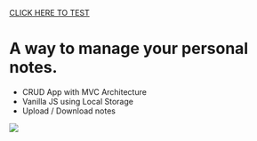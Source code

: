 [CLICK HERE TO TEST](https://dslbit.github.io/reMemorari/)

# A way to manage your personal notes.

* CRUD App with MVC Architecture
* Vanilla JS using Local Storage
* Upload / Download notes

![](https://github.com/dslbit/reMemorari/blob/main/demo_v1.gif)
